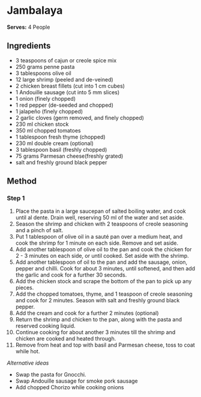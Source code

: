 # Jambalaya

   
**Serves:** 4 People

## Ingredients
- 3 teaspoons of cajun or creole spice mix
- 250 grams penne pasta
- 3 tablespoons olive oil
- 12 large shrimp (peeled and de-veined)
- 2 chicken breast fillets (cut into 1 cm cubes)
- 1 Andouille sausage (cut into 5 mm slices)
- 1 onion (finely chopped)
- 1 red pepper (de-seeded and chopped)
- 1 jalapeño (finely chopped)
- 2 garlic cloves (germ removed, and finely chopped)
- 230 ml chicken stock
- 350 ml chopped tomatoes
- 1 tablespoon fresh thyme (chopped)
- 230 ml double cream (optional)
- 3 tablespoon basil (freshly chopped)
- 75 grams Parmesan cheese(freshly grated)
- salt and freshly ground black pepper

## Method
### Step 1
1. Place the pasta in a large saucepan of salted boiling water, and cook until al dente. Drain well, reserving 50 ml of the water and set aside.
2. Season the shrimp and chicken with 2 teaspoons of creole seasoning and a pinch of salt.
3. Put 1 tablespoon of olive oil in a sauté pan over a medium heat, and cook the shrimp for 1 minute on each side. Remove and set aside.
4. Add another tablespoon of olive oil to the pan and cook the chicken for 2 - 3 minutes on each side, or until cooked. Set aside with the shrimp.
5. Add another tablespoon of oil to the pan and add the sausage, onion, pepper and chilli. Cook for about 3 minutes, until softened, and then add the garlic and cook for a further 30 seconds.
6. Add the chicken stock and scrape the bottom of the pan to pick up any pieces.
7. Add the chopped tomatoes, thyme, and 1 teaspoon of creole seasoning and cook for 2 minutes. Season with salt and freshly ground black pepper.
8. Add the cream and cook for a further 2 minutes (optional)
9. Return the shrimp and chicken to the pan, along with the pasta and reserved cooking liquid.
10. Continue cooking for about another 3 minutes till the shrimp and chicken are cooked and heated through.
11. Remove from heat and top with basil and Parmesan cheese, toss to coat while hot.

*Alternative ideas*   
- Swap the pasta for Gnocchi.
- Swap Andouille sausage for smoke pork sausage
- Add chopped Chorizo while cooking onions
